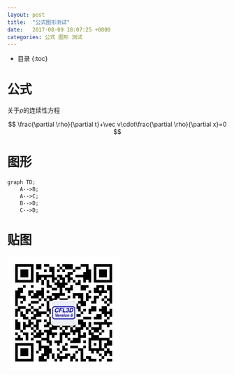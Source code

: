 ```yaml
---
layout: post
title:  "公式图形测试"
date:   2017-08-09 18:07:25 +0800
categories: 公式 图形 测试
---
```


* 目录
{:toc}
# 公式

关于$\rho$的连续性方程


$$
\frac{\partial \rho}{\partial t}+\vec v\cdot\frac{\partial \rho}{\partial x}=0
$$



# 图形

```mermaid
graph TD;
    A-->B;
    A-->C;
    B-->D;
    C-->D;
```

# 贴图

![!img](/assets/qrcode.jpg)

